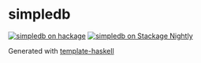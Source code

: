 # simpledb
[![simpledb on hackage](https://img.shields.io/hackage/v/simpledb)](http://hackage.haskell.org/package/simpledb)
[![simpledb on Stackage Nightly](https://stackage.org/package/simpledb/badge/nightly)](https://stackage.org/nightly/package/simpledb)

Generated with [template-haskell](https://github.com/jonascarpay/template-haskell)

